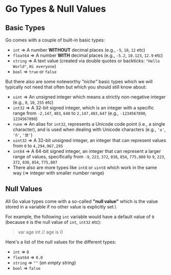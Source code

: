 # Go Types & Null Values

## Basic Types
Go comes with a couple of built-in basic types:
- `int` =>  A number **WITHOUT** decimal places (e.g., `-5`, `10`, `12` etc)
- `float64` => A number **WITH** decimal places (e.g., `-5.2`, `10.123`, `12.9` etc)
- `string` => A text value (created via double quotes or backticks: `"Hello World"`, `Hi everyone`)
- `bool` => `true` or `false`

But there also are some noteworthy *"niche"* basic types which we will typically not need that often but which you should still know about:
- `uint` => An unsigned integer which means a strictly non-negative integer (e.g., `0`, `10`, `255` etc)
- `int32` => A 32-bit signed integer, which is an integer with a specific range from `-2,147`, `483`, `648` to `2,147,483,647` (e.g., `-1234567890`, `1234567890`)
- `rune` => An alias for `int32`, represents a Unicode code point (i.e., a single character), and is used when dealing with Unicode characters (e.g., `'a'`, `'ñ'`, `'世'`)
- `uint32` => A 32-bit unsigned integer, an integer that can represent values from `0` to `4,294,967,295`
- `int64` => A 64-bit signed integer, an integer that can represent a larger range of values, specifically from `-9`, `223`, `372`, `036`, `854`, `775,808` to `9`, `223`, `372`, `036`, `854`, `775,807`
- There also are more types like `int8` or `uint8` which work in the same way (=> integer with smaller number range)

## Null Values
All Go value types come with a so-called **"null value"** which is the value stored in a variable if no other value is explicitly set.\

For example, the following `int` variable would have a default value of `0` (because `0` is the null value of `int`, `int32` etc):
> var age int // age is 0

Here's a list of the null values for the different types:
- `int` => `0`
- `float64` => `0.0`
- `string` => `""` (*an empty string*)
- `bool` => `false`


